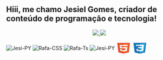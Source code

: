 
## Hiii, me chamo Jesiel Gomes, criador de conteúdo de programação e tecnologia!

<div align="center">
  <a href="https://github.com/jesiel364">
  <img height="180em" src="https://github-readme-stats.vercel.app/api?username=jesiel364&show_icons=true&theme=algolia&include_all_commits=true&count_private=true"/>
  <img height="180em" src="https://github-readme-stats.vercel.app/api/top-langs/?username=jesiel364&layout=compact&langs_count=7&theme=algolia"/>
</div>
  
<div style="display: inline-block"><br>

  <img align="center" alt="Jesi-PY" height="30" width="40" src="https://cdn.jsdelivr.net/gh/devicons/devicon/icons/python/python-original.svg">
  
  <img align="center" alt="Rafa-CSS" height="30" width="40" src="https://cdn.jsdelivr.net/gh/devicons/devicon/icons/nodejs/nodejs-original-wordmark.svg">
    
  <img align="center" alt="Rafa-Ts" height="30" width="40" src="https://cdn.jsdelivr.net/gh/devicons/devicon/icons/django/django-plain-wordmark.svg">
  
  <img align="center" alt="Jesi-PY" height="30" width="40" src="https://cdn.jsdelivr.net/gh/devicons/devicon/icons/javascript/javascript-original.svg" >
 
  <img align="center" alt="Rafa-HTML" height="30" width="40" src="https://raw.githubusercontent.com/devicons/devicon/master/icons/html5/html5-original.svg">
  
  <img align="center" alt="Rafa-CSS" height="30" width="40" src="https://raw.githubusercontent.com/devicons/devicon/master/icons/css3/css3-original.svg">
  </div>

